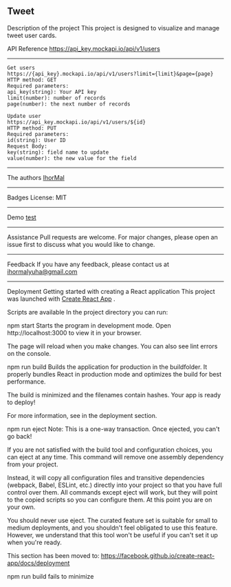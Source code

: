 Tweet
---
Description of the project
This project is designed to visualize and manage tweet user cards.

API Reference https://api_key.mockapi.io/api/v1/users
___
```
Get users
https://{api_key}.mockapi.io/api/v1/users?limit={limit}&page={page}
HTTP method: GET
Required parameters:
api_key(string): Your API key
limit(number): number of records
page(number): the next number of records

Update user
https://api_key.mockapi.io/api/v1/users/${id}
HTTP method: PUT
Required parameters:
id(string): User ID
Request Body:
key(string): field name to update
value(number): the new value for the field
```
___
The authors
[IhorMal](https://github.com/IhorMal)
___
Badges
License: MIT
___
Demo
[test](https://ihormal.github.io/test_tweets/)
___
Assistance
Pull requests are welcome. For major changes, please open an issue first to discuss what you would like to change.
___
Feedback
If you have any feedback, please contact us at ihormalyuha@gmail.com
___
Deployment
Getting started with creating a React application
This project was launched with [Create React App](https://github.com/facebook/create-react-app) .

Scripts are available
In the project directory you can run:

npm start
Starts the program in development mode.
Open http://localhost:3000 to view it in your browser.

The page will reload when you make changes.
You can also see lint errors on the console.

npm run build
Builds the application for production in the buildfolder.
It properly bundles React in production mode and optimizes the build for best performance.

The build is minimized and the filenames contain hashes.
Your app is ready to deploy!

For more information, see in the deployment section.

npm run eject
Note: This is a one-way transaction. Once ejected, you can't go back!

If you are not satisfied with the build tool and configuration choices, you can eject at any time. This command will remove one assembly dependency from your project.

Instead, it will copy all configuration files and transitive dependencies (webpack, Babel, ESLint, etc.) directly into your project so that you have full control over them. All commands except eject will work, but they will point to the copied scripts so you can configure them. At this point you are on your own.

You should never use eject. The curated feature set is suitable for small to medium deployments, and you shouldn't feel obligated to use this feature. However, we understand that this tool won't be useful if you can't set it up when you're ready.

This section has been moved to: https://facebook.github.io/create-react-app/docs/deployment

npm run build fails to minimize

